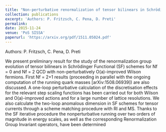 ```yaml
---
title: "Non-perturbative renormalization of tensor bilinears in Schrödinger Functional schemes"
collection: publications
excerpt: 'Authors: P. Fritzsch, C. Pena, D. Preti'
permalink: 
date: 2015-11-24
venue: 'PoS SISSA'
paperurl: 'https://arxiv.org/pdf/1511.05024.pdf'
---
```

Authors: P. Fritzsch, C. Pena, D. Preti

We present preliminary result for the study of the renormalization group evolution of tensor bilinears in Schrödinger Functional (SF) schemes for Nf = 0 and Nf = 2 QCD with non-perturbatively
O(a)-improved Wilson fermions. First Nf = 2+1 results (proceeding in parallel with the ongoing computation of the running quark masses [arXiv:1508.06939]) are also discussed. A one-loop perturbative calculation of the discretisation effects for the relevant step scaling functions has been carried
out for both Wilson and O(a)-improved actions and for a large number of lattice resolutions.
We also calculate the two-loop anomalous dimension in SF schemes for tensor currents through
a scheme matching procedure with RI and MS. Thanks to the SF iterative procedure the nonperturbative running over two orders of magnitude in energy scales, as well as the corresponding
Renormalization Group Invariant operators, have been determined


